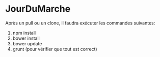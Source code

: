 # JourDuMarche

Après un pull ou un clone, il faudra exécuter les commandes suivantes:<br>
1. npm install<br>
2. bower install<br>
3. bower update<br>
4. grunt (pour vérifier que tout est correct)
